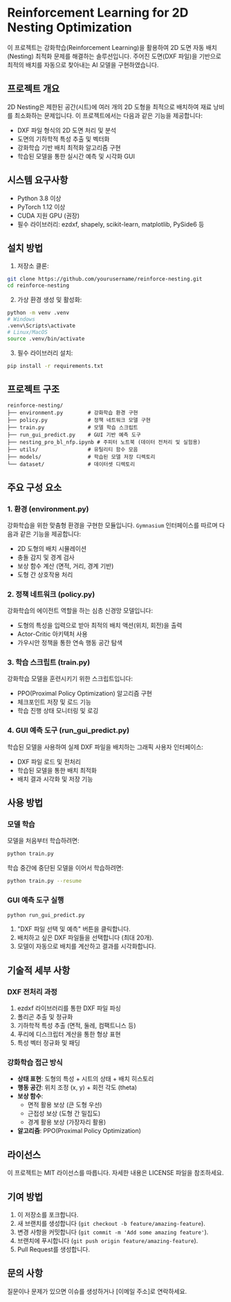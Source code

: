 # Reinforcement Learning for 2D Nesting Optimization

이 프로젝트는 강화학습(Reinforcement Learning)을 활용하여 2D 도면 자동 배치(Nesting) 최적화 문제를 해결하는 솔루션입니다. 주어진 도면(DXF 파일)을 기반으로 최적의 배치를 자동으로 찾아내는 AI 모델을 구현하였습니다.

## 프로젝트 개요

2D Nesting은 제한된 공간(시트)에 여러 개의 2D 도형을 최적으로 배치하여 재료 낭비를 최소화하는 문제입니다. 이 프로젝트에서는 다음과 같은 기능을 제공합니다:

- DXF 파일 형식의 2D 도면 처리 및 분석
- 도면의 기하학적 특성 추출 및 벡터화
- 강화학습 기반 배치 최적화 알고리즘 구현
- 학습된 모델을 통한 실시간 예측 및 시각화 GUI

## 시스템 요구사항

- Python 3.8 이상
- PyTorch 1.12 이상
- CUDA 지원 GPU (권장)
- 필수 라이브러리: ezdxf, shapely, scikit-learn, matplotlib, PySide6 등

## 설치 방법

1. 저장소 클론:
```bash
git clone https://github.com/yourusername/reinforce-nesting.git
cd reinforce-nesting
```

2. 가상 환경 생성 및 활성화:
```bash
python -m venv .venv
# Windows
.venv\Scripts\activate
# Linux/MacOS
source .venv/bin/activate
```

3. 필수 라이브러리 설치:
```bash
pip install -r requirements.txt
```

## 프로젝트 구조

```
reinforce-nesting/
├── environment.py        # 강화학습 환경 구현
├── policy.py             # 정책 네트워크 모델 구현
├── train.py              # 모델 학습 스크립트
├── run_gui_predict.py    # GUI 기반 예측 도구
├── nesting_pro_bl_nfp.ipynb # 주피터 노트북 (데이터 전처리 및 실험용)
├── utils/                # 유틸리티 함수 모음
├── models/               # 학습된 모델 저장 디렉토리 
└── dataset/              # 데이터셋 디렉토리
```

## 주요 구성 요소

### 1. 환경 (environment.py)

강화학습을 위한 맞춤형 환경을 구현한 모듈입니다. `Gymnasium` 인터페이스를 따르며 다음과 같은 기능을 제공합니다:

- 2D 도형의 배치 시뮬레이션
- 충돌 감지 및 경계 검사
- 보상 함수 계산 (면적, 거리, 경계 기반)
- 도형 간 상호작용 처리

### 2. 정책 네트워크 (policy.py)

강화학습의 에이전트 역할을 하는 심층 신경망 모델입니다:

- 도형의 특성을 입력으로 받아 최적의 배치 액션(위치, 회전)을 출력
- Actor-Critic 아키텍처 사용
- 가우시안 정책을 통한 연속 행동 공간 탐색

### 3. 학습 스크립트 (train.py)

강화학습 모델을 훈련시키기 위한 스크립트입니다:

- PPO(Proximal Policy Optimization) 알고리즘 구현
- 체크포인트 저장 및 로드 기능
- 학습 진행 상태 모니터링 및 로깅

### 4. GUI 예측 도구 (run_gui_predict.py)

학습된 모델을 사용하여 실제 DXF 파일을 배치하는 그래픽 사용자 인터페이스:

- DXF 파일 로드 및 전처리
- 학습된 모델을 통한 배치 최적화
- 배치 결과 시각화 및 저장 기능

## 사용 방법

### 모델 학습

모델을 처음부터 학습하려면:

```bash
python train.py
```

학습 중간에 중단된 모델을 이어서 학습하려면:

```bash
python train.py --resume
```

### GUI 예측 도구 실행

```bash
python run_gui_predict.py
```

1. "DXF 파일 선택 및 예측" 버튼을 클릭합니다.
2. 배치하고 싶은 DXF 파일들을 선택합니다 (최대 20개).
3. 모델이 자동으로 배치를 계산하고 결과를 시각화합니다.

## 기술적 세부 사항

### DXF 전처리 과정

1. ezdxf 라이브러리를 통한 DXF 파일 파싱
2. 폴리곤 추출 및 정규화
3. 기하학적 특성 추출 (면적, 둘레, 컴팩트니스 등)
4. 푸리에 디스크립터 계산을 통한 형상 표현
5. 특성 벡터 정규화 및 패딩

### 강화학습 접근 방식

- **상태 표현**: 도형의 특성 + 시트의 상태 + 배치 히스토리
- **행동 공간**: 위치 조정 (x, y) + 회전 각도 (theta)
- **보상 함수**: 
  - 면적 활용 보상 (큰 도형 우선)
  - 근접성 보상 (도형 간 밀집도)
  - 경계 활용 보상 (가장자리 활용)
- **알고리즘**: PPO(Proximal Policy Optimization)

## 라이선스

이 프로젝트는 MIT 라이선스를 따릅니다. 자세한 내용은 LICENSE 파일을 참조하세요.

## 기여 방법

1. 이 저장소를 포크합니다.
2. 새 브랜치를 생성합니다 (`git checkout -b feature/amazing-feature`).
3. 변경 사항을 커밋합니다 (`git commit -m 'Add some amazing feature'`).
4. 브랜치에 푸시합니다 (`git push origin feature/amazing-feature`).
5. Pull Request를 생성합니다.

## 문의 사항

질문이나 문제가 있으면 이슈를 생성하거나 [이메일 주소]로 연락하세요.
